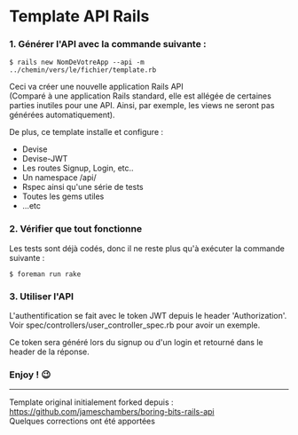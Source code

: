 # Template API Rails  

### 1. Générer l'API avec la commande suivante :  

``` 
$ rails new NomDeVotreApp --api -m ../chemin/vers/le/fichier/template.rb
```

Ceci va créer une nouvelle application Rails API  
(Comparé  à une application Rails standard, elle est allégée de certaines parties inutiles pour une API. Ainsi, par exemple, les views ne seront pas générées automatiquement).

De plus, ce template installe et configure :
- Devise
- Devise-JWT
- Les routes Signup, Login, etc..
- Un namespace /api/
- Rspec ainsi qu'une série de tests
- Toutes les gems utiles
- ...etc

### 2. Vérifier que tout fonctionne  

Les tests sont déjà codés, donc il ne reste plus qu'à exécuter la commande suivante :

```
$ foreman run rake
```

### 3. Utiliser l'API
L'authentification se fait avec le token JWT depuis le header 'Authorization'. Voir spec/controllers/user_controller_spec.rb pour avoir un exemple.

Ce token sera généré lors du signup ou d'un login et retourné dans le header de la réponse.

### Enjoy ! :wink:

***********************
Template original initialement forked depuis :  
https://github.com/jameschambers/boring-bits-rails-api  
Quelques corrections ont été apportées